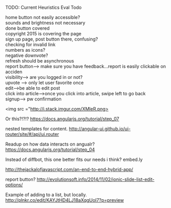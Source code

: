 TODO:
Current Heuristics Eval Todo

home button not easily accessible?<br>
sounds and brightness not necessary<br>
done button covered<br>
copyright 2015 is covering the page<br>
sign up page, post button there, confusing?<br>
checking for invalid link<br>
numbers as icons?<br>
negative downvote?<br>
refresh should be asynchronous<br>
report button—> make sure you have feedback...report is easily clickable on acciden<br>
visibility—> are you logged in or not? <br>
upvote —> only let user favorite once<br>
edit-->be able to edit post<br>
click into article-->once you click into article, swipe left to go back <br>
signup--> pw confirmation<br>



<img src ="http://i.stack.imgur.com/XMleR.png>

Or this?!?!?
https://docs.angularjs.org/tutorial/step_07

nested templates for content.
http://angular-ui.github.io/ui-router/site/#/api/ui.router

Readup on how data interacts on angualr?
https://docs.angularjs.org/tutorial/step_04

Instead of diffbot, this one better fits our needs i think?
embed.ly

http://thejackalofjavascript.com/an-end-to-end-hybrid-app/

report button?
http://evolutionsoft.info/2014/11/02/ionic-slide-list-edit-options/


Example of adding to a list, but locally.
http://plnkr.co/edit/KAYJtHD4LJ18aXqgUoI7?p=preview
